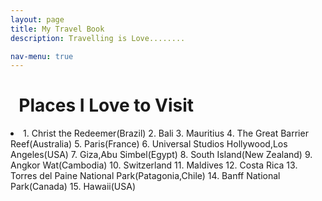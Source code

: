 ```yaml
---
layout: page
title: My Travel Book
description: Travelling is Love........

nav-menu: true
---
```


# &nbsp; Places I Love to Visit
<li>
 1. Christ the Redeemer(Brazil)   
 2. Bali      
 3. Mauritius   
 4. The Great Barrier Reef(Australia)   
 5. Paris(France)   
 6. Universal Studios Hollywood,Los Angeles(USA)    
 7. Giza,Abu Simbel(Egypt)    
 8. South Island(New Zealand)        
 9. Angkor Wat(Cambodia)     
 10. Switzerland       
 11. Maldives        
 12. Costa Rica   
 13. Torres del Paine National Park(Patagonia,Chile)         
 14. Banff National Park(Canada)       
 15. Hawaii(USA)
 </li>

